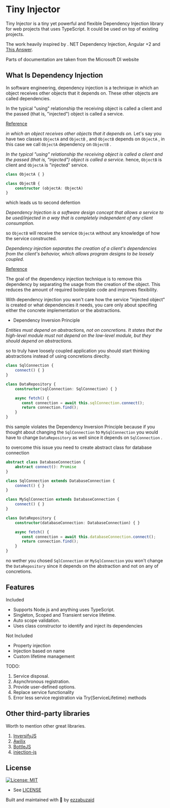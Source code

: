 # Tiny Injector

Tiny Injector is a tiny yet powerful and flexible Dependency Injection library for web projects that uses TypeScript.
It could be used on top of existing projects.

The work heavily inspired by . NET Dependency Injection, Angular +2 and [This Answer](https://stackoverflow.com/a/48187842/10415423).

Parts of documentation are taken from the Microsoft DI website

## What Is Dependency Injection

In software engineering, dependency injection is a technique in which an object receives other objects that it depends on. These other objects are called dependencies.

In the typical "using" relationship the receiving object is called a client and the passed (that is, "injected") object is called a service.

[Reference](https://en.wikipedia.org/wiki/Dependency_injection)

*in which an object receives other objects that it depends on.*
Let's say you have two classes `ObjectA` and `ObjectB` , and `ObjectB` depends on `ObjectA` , in this case we call `ObjectA` dependency on `ObjectB` .

*In the typical "using" relationship the receiving object is called a client and the passed (that is, "injected") object is called a service.*
hence, `ObjectB` is client and `ObjectA` is "injected" service.

```typescript
class ObjectA { }

class ObjectB {
    constructor (objectA: ObjectA)
}
```

which leads us to second defention

*Dependency Injection is a software design concept that allows a service to be used/injected in a way that is completely independent of any client consumption.*

so `ObjectB` will receive the service `ObjectA` without any knowledge of how the service constructed.

*Dependency injection separates the creation of a client's dependencies from the client's behavior, which allows program designs to be loosely coupled.*

[Reference](https://www.codementor.io/@olotintemitope/dependency-injection-explained-in-plain-english-b24hippx7)

The goal of the dependency injection technique is to remove this dependency by separating the usage from the creation of the object. This reduces the amount of required boilerplate code and improves flexibility.

With dependency injection you won't care how the service "injected object" is created or what dependencies it needs, you care only about specifing either the concrete implementation or the abstractions.

* Dependency Inversion Principle

*Entities must depend on abstractions, not on concretions. It states that the high-level module must not depend on the low-level module, but they should depend on abstractions.*

so to truly have loosely coupled application you should start thinking abstractions instead of using concretions direclty.

```typescript
class SqlConnection {
    connect() { }
}

class DataRepository {
    constructor(sqlConnection: SqlConnection) { }

    async fetch() {
       const connection = await this.sqlConnection.connect();
       return connection.find();
    }
}
```

this sample violates the Dependency Inversion Principle because if you thought about changing the `SqlConnection` to `MySqlConnection` you would have to change `DataRepository` as well since it depends on `SqlConnection` .

to overcome this issue you need to create abstract class for database connection

```typescript
abstract class DatabaseConnection {
    abstract connect(): Promise
}

class SqlConnection extends DatabaseConnection {
    connect() { }
}

class MySqlConnection extends DatabaseConnection {
    connect() { }
}

class DataRepository {
    constructor(databaseConnection: DatabaseConnection) { }

    async fetch() {
       const connection = await this.databaseConnection.connect();
       return connection.find();
    }
}
```

no wether you chosed `SqlConnection` or `MySqlConnection` you won't change the `DataRepository` since it depends on the abstraction and not on any of concretions.

## Features

Included

* Supports Node.js and anything uses TypeScript.
* Singleton, Scoped and Transient service lifetime.
* Auto scope validation.
* Uses class constructor to identify and inject its dependencies

Not Included

* Property injection
* Injection based on name
* Custom lifetime management

TODO:

1. Service disposal.
2. Asynchronous registration.
3. Provide user-defined options.
4. Replace service functionality
5. Error less service registration via Try{ServiceLifetime} methods

## Other third-party libraries

Worth to mention other great libraries.

1. [InversifyJS](https://www.npmjs.com/package/inversify)
2. [Awilix](https://www.npmjs.com/package/awilix)
3. [BottleJS](https://www.npmjs.com/package/bottlejs)
4. [injection-js](https://www.npmjs.com/package/injection-js)

## License

[![License: MIT](https://img.shields.io/badge/License-MIT-green.svg)](https://opensource.org/licenses/MIT)

* See [LICENSE](/LICENSE)

Built and maintained with 💛 by [ezzabuzaid](https://github.com/ezzabuzaid)

